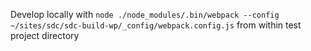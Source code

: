 Develop locally with `node ./node_modules/.bin/webpack --config ~/sites/sdc/sdc-build-wp/_config/webpack.config.js` from within test project directory
